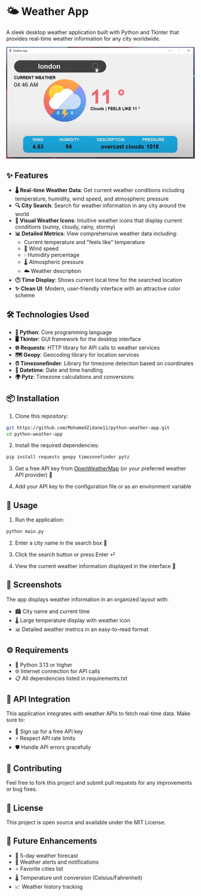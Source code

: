 # 🌤️ Weather App

A sleek desktop weather application built with Python and Tkinter that provides real-time weather information for any city worldwide.

<img src="https://github.com/MohamedZidane11/python-weather-app/blob/main/images/Capture5.PNG" width=850>

## ✨ Features

- **🌡️ Real-time Weather Data**: Get current weather conditions including temperature, humidity, wind speed, and atmospheric pressure
- **🔍 City Search**: Search for weather information in any city around the world
- **🎨 Visual Weather Icons**: Intuitive weather icons that display current conditions (sunny, cloudy, rainy, stormy)
- **📊 Detailed Metrics**: View comprehensive weather data including:
  - Current temperature and "feels like" temperature
  - 💨 Wind speed
  - 💧 Humidity percentage
  - 🌡️ Atmospheric pressure
  - ☁️ Weather description
- **🕐 Time Display**: Shows current local time for the searched location
- **✨ Clean UI**: Modern, user-friendly interface with an attractive color scheme

## 🛠️ Technologies Used

- **🐍 Python**: Core programming language
- **🖥️ Tkinter**: GUI framework for the desktop interface
- **🌐 Requests**: HTTP library for API calls to weather services
- **🗺️ Geopy**: Geocoding library for location services
- **⏰ Timezonefinder**: Library for timezone detection based on coordinates
- **📅 Datetime**: Date and time handling
- **🌍 Pytz**: Timezone calculations and conversions

## 📦 Installation

1. Clone this repository:
```bash
git https://github.com/MohamedZidane11/python-weather-app.git
cd python-weather-app
```

2. Install the required dependencies:
```bash
pip install requests geopy timezonefinder pytz
```

3. Get a free API key from [OpenWeatherMap](https://openweathermap.org/api) (or your preferred weather API provider) 🔑

4. Add your API key to the configuration file or as an environment variable

## 🚀 Usage

1. Run the application:
```bash
python main.py
```

2. Enter a city name in the search box 📍

3. Click the search button or press Enter ⏎

4. View the current weather information displayed in the interface 📱

## 📸 Screenshots

The app displays weather information in an organized layout with:
- 🏙️ City name and current time
- 🌡️ Large temperature display with weather icon
- 📊 Detailed weather metrics in an easy-to-read format

## ⚙️ Requirements

- 🐍 Python 3.13 or higher
- 🌐 Internet connection for API calls
- 📋 All dependencies listed in requirements.txt

## 🔌 API Integration

This application integrates with weather APIs to fetch real-time data. Make sure to:
- 🔑 Sign up for a free API key
- ⚡ Respect API rate limits
- 🛡️ Handle API errors gracefully

## 🤝 Contributing

Feel free to fork this project and submit pull requests for any improvements or bug fixes.

## 📄 License

This project is open source and available under the MIT License.

## 🔮 Future Enhancements

- 📅 5-day weather forecast
- 🚨 Weather alerts and notifications
- ⭐ Favorite cities list
- 🌡️ Temperature unit conversion (Celsius/Fahrenheit)
- 📈 Weather history tracking
